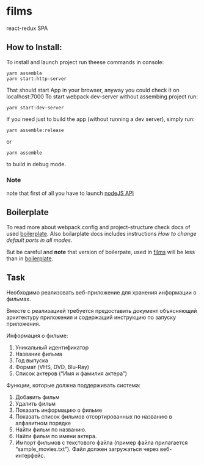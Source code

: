 # films
react-redux SPA

## How to Install:
To install and launch project run theese commands in console:
```
yarn assemble
yarn start:http-server
```
That should start App in your browser, anyway you could check it on localhost:7000
To start webpack dev-server without assembing project run:
```
yarn start:dev-server
```

If you need just to build the app (without running a dev server), simply run:
```
yarn assemble:release
```
or
```
yarn assemble
```
to build in debug mode.

### Note
note that first of all you have to launch [nodeJS API](https://github.com/pustovitDmytro/films-api)

## Boilerplate

To read more about webpack.config and project-structure check docs of used [boilerplate](https://github.com/pustovitDmytro/react). Also boilarplate docs includes instructions *How to change default ports in all modes*.

But be careful and **note** that version of boilerpate, used in [films](https://github.com/pustovitDmytro/films) will be less than in [boilerplate](https://github.com/pustovitDmytro/react). 

## Task

Необходимо реализовать веб-приложение для хранения информации о фильмах.

Вместе с реализацией требуется предоставить документ объясняющий архитектуру приложения и содержащий инструкцию по запуску приложения.

Информация о фильме:
1. Уникальный идентификатор
2. Название фильма
3. Год выпуска
4. Формат (VHS, DVD, Blu-Ray)
5. Список актеров (“Имя и фамилия актера”)

Функции, которые должна поддерживать система:
1. Добавить фильм
2. Удалить фильм
3. Показать информацию о фильме
4. Показать список фильмов отсортированных по названию в алфавитном порядке	
5. Найти фильм по названию.
6. Найти фильм по имени актера.
7. Импорт фильмов с текстового файла (пример файла прилагается “sample_movies.txt”). Файл должен загружаться через веб-интерфейс.

